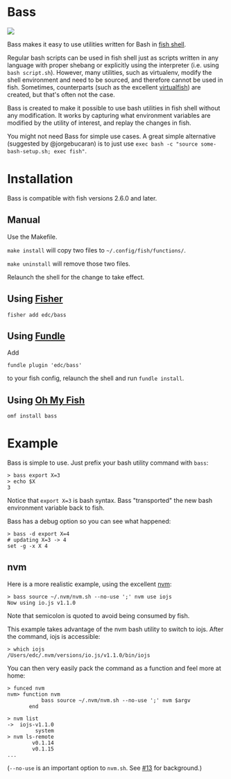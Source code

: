 # Bass

![](https://travis-ci.org/edc/bass.svg?branch=master)

Bass makes it easy to use utilities written for Bash in [fish shell](https://github.com/fish-shell/fish-shell/).

Regular bash scripts can be used in fish shell just as scripts written in any language with proper shebang or explicitly using the interpreter (i.e. using `bash script.sh`). However, many utilities, such as virtualenv, modify the shell environment and need to be sourced, and therefore cannot be used in fish. Sometimes, counterparts (such as the excellent [virtualfish](http://virtualfish.readthedocs.org/en/latest/)) are created, but that's often not the case.

Bass is created to make it possible to use bash utilities in fish shell without any modification. It works by capturing what environment variables are modified by the utility of interest, and replay the changes in fish.

You might not need Bass for simple use cases. A great simple alternative (suggested by @jorgebucaran) is to just use `exec bash -c "source some-bash-setup.sh; exec fish"`.

# Installation

Bass is compatible with fish versions 2.6.0 and later.

## Manual

Use the Makefile.

`make install` will copy two files to `~/.config/fish/functions/`.

`make uninstall` will remove those two files.

Relaunch the shell for the change to take effect.

## Using [Fisher](https://github.com/jorgebucaran/fisher)

```fish
fisher add edc/bass
```

## Using [Fundle](https://github.com/tuvistavie/fundle)

Add

```
fundle plugin 'edc/bass'
```

to your fish config, relaunch the shell and run `fundle install`.

## Using [Oh My Fish](https://github.com/oh-my-fish/oh-my-fish)

```fish
omf install bass
```

# Example

Bass is simple to use. Just prefix your bash utility command with `bass`:

```
> bass export X=3
> echo $X
3
```

Notice that `export X=3` is bash syntax. Bass "transported" the new bash
environment variable back to fish.

Bass has a debug option so you can see what happened:

```
> bass -d export X=4
# updating X=3 -> 4
set -g -x X 4
```

## nvm

Here is a more realistic example, using the excellent
[nvm](https://github.com/creationix/nvm):

```
> bass source ~/.nvm/nvm.sh --no-use ';' nvm use iojs
Now using io.js v1.1.0
```

Note that semicolon is quoted to avoid being consumed by fish.

This example takes advantage of the nvm bash utility to switch to iojs.
After the command, iojs is accessible:

```
> which iojs
/Users/edc/.nvm/versions/io.js/v1.1.0/bin/iojs
```

You can then very easily pack the command as a function and feel more at home:

```
> funced nvm
nvm> function nvm
           bass source ~/.nvm/nvm.sh --no-use ';' nvm $argv
       end

> nvm list
->  iojs-v1.1.0
         system
> nvm ls-remote
        v0.1.14
        v0.1.15
...
```

(`--no-use` is an important option to `nvm.sh`. See [#13](https://github.com/edc/bass/issues/13) for background.)

